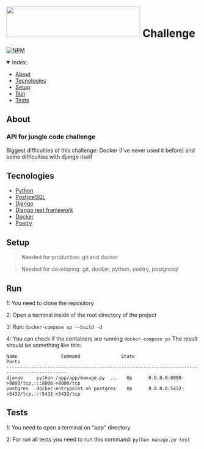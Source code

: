 # <img src="https://workable-application-form.s3.amazonaws.com/advanced/production/602fa5aa3e0ec0b348d83793/54d46f43-ba92-9697-8a90-83bcec01b674" width="350" height="80"> Challenge

[![NPM](https://img.shields.io/github/license/chrisemke/jungleChallenge)](https://github.com/chrisemke/jungleChallenge/blob/main/LICENSE)

<details open>
<summary>Index:</summary>
  
+ [About](#about)
+ [Tecnologies](#tecnologies)
+ [Setup](#setup)
+ [Run](#run)
+ [Tests](#tests)
</details>

## About
### API for jungle code challenge
Biggest difficulties of this challenge: Docker (I've never used it before) and some difficulties with django itself

## Tecnologies

* [Python](https://www.python.org/downloads/release/python-396/)
* [PostgreSQL](https://www.postgresql.org/)
* [Django](https://www.djangoproject.com/)
* [Django rest framework](https://www.django-rest-framework.org/)
* [Docker](https://www.docker.com/)
* [Poetry](https://python-poetry.org/)

## Setup
> Needed for production: git and docker

> Needed for developing: git, docker, python, poetry, postgresql

## Run
1: You need to clone the repository

2: Open a terminal inside of the root directory of the project

3: Run: ```docker-compose up --build -d```

4: You can check if the containers are running ```docker-compose ps```
   The result should be something like this:
```docker
Name                Command               State                    Ports                  
--------------------------------------------------------------------------------------------
django     python /app/app/manage.py  ...   Up      0.0.0.0:8000->8000/tcp,:::8000->8000/tcp
postgres   docker-entrypoint.sh postgres    Up      0.0.0.0:5432->5432/tcp,:::5432->5432/tcp
```

## Tests

1: You need to open a terminal on "app" directory

2: For run all tests you need to run this command: ```python manage.py test```
